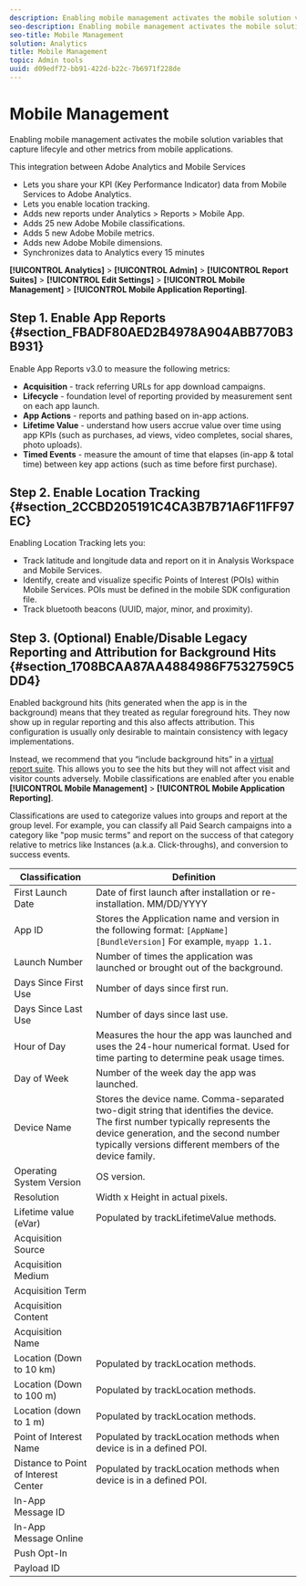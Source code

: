 ```yaml
---
description: Enabling mobile management activates the mobile solution variables that capture lifecyle and other metrics from mobile applications.
seo-description: Enabling mobile management activates the mobile solution variables that capture lifecyle and other metrics from mobile applications.
seo-title: Mobile Management
solution: Analytics
title: Mobile Management
topic: Admin tools
uuid: d09edf72-bb91-422d-b22c-7b6971f228de
---
```


# Mobile Management

Enabling mobile management activates the mobile solution variables that capture lifecyle and other metrics from mobile applications.

This integration between Adobe Analytics and Mobile Services

* Lets you share your KPI (Key Performance Indicator) data from Mobile Services to Adobe Analytics. 
* Lets you enable location tracking. 
* Adds new reports under Analytics > Reports > Mobile App. 
* Adds 25 new Adobe Mobile classifications. 
* Adds 5 new Adobe Mobile metrics. 
* Adds new Adobe Mobile dimensions. 
* Synchronizes data to Analytics every 15 minutes

**[!UICONTROL Analytics]** > **[!UICONTROL Admin]** > **[!UICONTROL Report Suites]** > **[!UICONTROL Edit Settings]** > **[!UICONTROL Mobile Management]** > **[!UICONTROL Mobile Application Reporting]**.

## Step 1. Enable App Reports {#section_FBADF80AED2B4978A904ABB770B3B931}

Enable App Reports v3.0 to measure the following metrics:

* **Acquisition** - track referring URLs for app download campaigns. 
* **Lifecycle** - foundation level of reporting provided by measurement sent on each app launch. 
* **App Actions** - reports and pathing based on in-app actions. 
* **Lifetime Value** - understand how users accrue value over time using app KPIs (such as purchases, ad views, video completes, social shares, photo uploads). 
* **Timed Events** - measure the amount of time that elapses (in-app & total time) between key app actions (such as time before first purchase).

## Step 2. Enable Location Tracking {#section_2CCBD205191C4CA3B7B71A6F11FF97EC}

Enabling Location Tracking lets you:

* Track latitude and longitude data and report on it in Analysis Workspace and Mobile Services. 
* Identify, create and visualize specific Points of Interest (POIs) within Mobile Services. POIs must be defined in the mobile SDK configuration file. 
* Track bluetooth beacons (UUID, major, minor, and proximity).

## Step 3. (Optional) Enable/Disable Legacy Reporting and Attribution for Background Hits {#section_1708BCAA87AA4884986F7532759C5DD4}

Enabled background hits (hits generated when the app is in the background) means that they treated as regular foreground hits. They now show up in regular reporting and this also affects attribution. This configuration is usually only desirable to maintain consistency with legacy implementations.

Instead, we recommend that you “include background hits” in a [virtual report suite](/help/components/vrs/vrs-about.md). This allows you to see the hits but they will not affect visit and visitor counts adversely. 
Mobile classifications are enabled after you enable **[!UICONTROL Mobile Management]** > **[!UICONTROL Mobile Application Reporting]**.

Classifications are used to categorize values into groups and report at the group level. For example, you can classify all Paid Search campaigns into a category like "pop music terms" and report on the success of that category relative to metrics like Instances (a.k.a. Click-throughs), and conversion to success events. 

| Classification | Definition |
|--- |--- |
|First Launch Date|Date of first launch after installation or re-installation.   MM/DD/YYYY|
|App ID|Stores the Application name and version in the following format:   `[AppName] [BundleVersion]`  For example, `myapp 1.1.`|
|Launch Number|Number of times the application was launched or brought out of the background.|
|Days Since First Use|Number of days since first run.|
|Days Since Last Use|Number of days since last use.|
|Hour of Day|Measures the hour the app was launched and uses the 24-hour numerical format. Used for time parting to determine peak usage times.|
|Day of Week|Number of the week day the app was launched.|
|Device Name|Stores the device name.  Comma-separated two-digit string that identifies the device. The first number typically represents the device generation, and the second number typically versions different members of the device family.|
|Operating System Version|OS version.|
|Resolution|Width x Height in actual pixels.|
|Lifetime value (eVar)|Populated by  trackLifetimeValue methods.|
|Acquisition Source||
|Acquisition Medium||
|Acquisition Term||
|Acquisition Content||
|Acquisition Name||
|Location (Down to 10 km)|Populated by  trackLocation methods.|
|Location (Down to 100 m)|Populated by  trackLocation methods.|
|Location (down to 1 m)|Populated by  trackLocation methods.|
|Point of Interest Name|Populated by  trackLocation methods when device is in a defined POI.|
|Distance to Point of Interest Center|Populated by  trackLocation methods when device is in a defined POI.|
|In-App Message ID||
|In-App Message Online||
|Push Opt-In||
|Payload ID||

